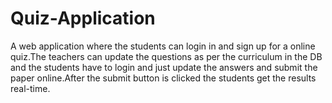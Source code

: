 # Quiz-Application
A web application where the students can login in and sign up for a online quiz.The teachers can update the questions as per the curriculum in the DB and the students have to login and just update the answers and submit the paper online.After the submit button is clicked the students get the results real-time.
